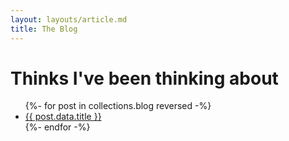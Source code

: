 ```yaml
---
layout: layouts/article.md
title: The Blog
---
```


# Thinks I've been thinking about

<ul>
{%- for post in collections.blog reversed -%}
  <li><a href="{{ post.url }}">{{ post.data.title }}</a></li>
{%- endfor -%}
</ul>